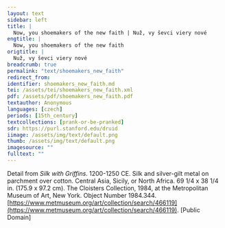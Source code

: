 ```yaml
---
layout: text
sidebar: left
title: |
  Now, you shoemakers of the new faith | Nuž, vy ševci viery nové
engtitle: |
  Now, you shoemakers of the new faith
origtitle: |
  Nuž, vy ševci viery nové
breadcrumb: true
permalink: "text/shoemakers_new_faith"
redirect_from: 
identifier: shoemakers_new_faith.md
tei: /assets/tei/shoemakers_new_faith.xml
pdf: /assets/pdf/shoemakers_new_faith.pdf
textauthor: Anonymous
languages: [czech]
periods: [15th_century]
textcollections: [prank-or-be-pranked]
sdr: https://purl.stanford.edu/druid 
iimage: /assets/img/text/default.png
thumb: /assets/img/text/default.png
imagesource: ""
fulltext: ""
---
```

 Detail from _Silk with Griffins_. 1200-1250 CE. Silk and silver-gilt metal on parchment over cotton. Central Asia, Sicily, or North Africa. 69 1/4 x 38 1/4 in. (175.9 x 97.2 cm). The Cloisters Collection, 1984, at the Metropolitan Museum of Art, New York. Object Number 1984.344. [https://www.metmuseum.org/art/collection/search/466119](https://www.metmuseum.org/art/collection/search/466119). [Public Domain]
 
